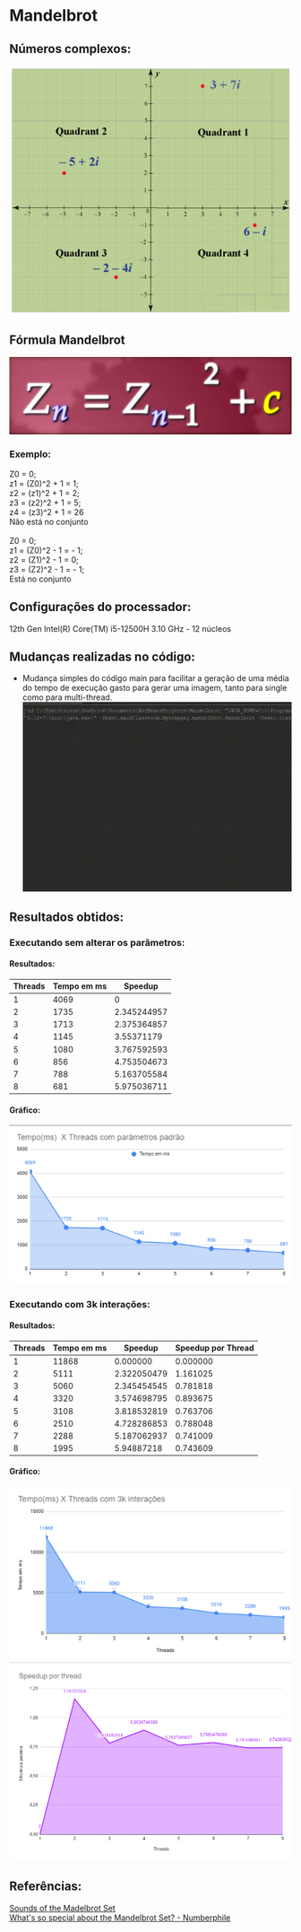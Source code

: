 # Mandelbrot
## Números complexos:
![Numeros complexos](complexNumbers.png)

## Fórmula Mandelbrot
![Formula](formula.png)

### Exemplo:
Z0 = 0;<br>
z1 = (Z0)^2 + 1 = 1;<br>
z2 = (z1)^2 + 1 = 2;<br>
z3 = (z2)^2 + 1 = 5;<br>
z4 = (z3)^2 + 1 = 26<br>
Não está no conjunto<br>
<br>
Z0 = 0;<br>
z1 = (Z0)^2 - 1 = - 1;<br>
z2 = (Z1)^2 - 1 = 0;<br>
z3 = (Z2)^2 - 1 = - 1;<br>
Está no conjunto<br>

## Configurações do processador:
12th Gen Intel(R) Core(TM) i5-12500H 3.10 GHz - 12 núcleos

## Mudanças realizadas no código:
- Mudança simples do código main para facilitar a geração de uma média do tempo de execução gasto para gerar uma imagem, tanto para single como para multi-thread.
![gif da mudança](gif.gif)

## Resultados obtidos:
### Executando sem alterar os parâmetros:
#### Resultados:
| Threads | Tempo em ms | Speedup      |
|---------|-------------|--------------|
| 1       | 4069        | 0            |
| 2       | 1735        | 2.345244957  |
| 3       | 1713        | 2.375364857  |
| 4       | 1145        | 3.55371179   |
| 5       | 1080        | 3.767592593  |
| 6       | 856         | 4.753504673  |
| 7       | 788         | 5.163705584  |
| 8       | 681         | 5.975036711  |
#### Gráfico:
![gráfico dos tempos de execução](grafico1.png)

### Executando com 3k interações:
#### Resultados:
| Threads | Tempo em ms | Speedup      | Speedup por Thread |
|---------|-------------|--------------|---------------------|
| 1       | 11868       | 0.000000     | 0.000000           |
| 2       | 5111        | 2.322050479  | 1.161025           |
| 3       | 5060        | 2.345454545  | 0.781818           |
| 4       | 3320        | 3.574698795  | 0.893675           |
| 5       | 3108        | 3.818532819  | 0.763706           |
| 6       | 2510        | 4.728286853  | 0.788048           |
| 7       | 2288        | 5.187062937  | 0.741009           |
| 8       | 1995        | 5.94887218   | 0.743609           |


#### Gráfico:
![gráfico dos tempos de execução](grafico2.png)
![gráfico de speed up por thread](speedup_por_thread.png)

## Referências:
[Sounds of the Madelbrot Set](https://www.youtube.com/watch?v=GiAj9WW1OfQ&t=354s)<br>
[What's so special about the Mandelbrot Set? - Numberphile](https://www.youtube.com/watch?v=FFftmWSzgmk)